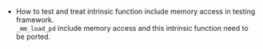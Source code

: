 * How to test and treat intrinsic function include memory access in testing framework.  
`_mm_load_pd` include memory access and this intrinsic function need to be ported. 
